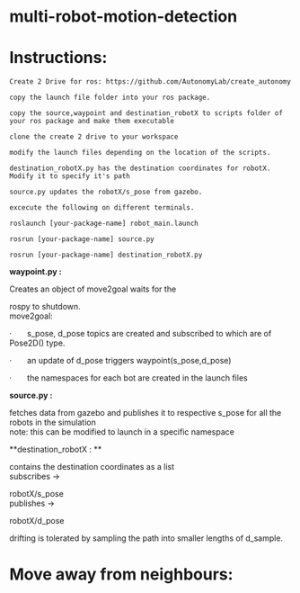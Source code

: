 # multi-robot-motion-detection

# Instructions:
    Create 2 Drive for ros: https://github.com/AutonomyLab/create_autonomy

    copy the launch file folder into your ros package.

    copy the source,waypoint and destination_robotX to scripts folder of your ros package and make them executable

    clone the create 2 drive to your workspace

    modify the launch files depending on the location of the scripts.

    destination_robotX.py has the destination coordinates for robotX. Modify it to specify it's path

    source.py updates the robotX/s_pose from gazebo.

    excecute the following on different terminals.

    roslaunch [your-package-name] robot_main.launch

    rosrun [your-package-name] source.py

    rosrun [your-package-name] destination_robotX.py


**waypoint.py :**

Creates an object of move2goal waits for the 

rospy to shutdown.  
move2goal:

·       s_pose, d_pose topics are created and subscribed to which are of Pose2D() type.

·       an update of d_pose triggers waypoint(s_pose,d_pose)

·       the namespaces for each bot are created in the launch files

**source.py :**

fetches data from gazebo and publishes it to respective s_pose for all the robots in the simulation  
note: this can be modified to launch in a specific namespace

**destination_robotX : **

contains the destination coordinates as a list  
subscribes -&gt; 

robotX/s_pose  
publishes -&gt; 

robotX/d_pose

drifting is tolerated by sampling the path into smaller lengths of d_sample.

# Move away from neighbours: 

